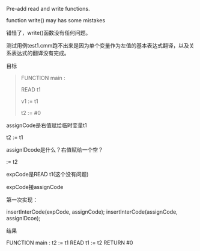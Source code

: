 Pre-add read and write functions.  

function write() may has some mistakes

错怪了，write()函数没有任何问题。

测试用例test1.cmm跑不出来是因为单个变量作为左值的基本表达式翻译，以及关系表达式的翻译没有完成。

目标

> FUNCTION main :
>
> READ t1
>
> v1 := t1
>
> t2 := #0

assignCode是右值赋给临时变量t1

t2 := t1

assignIDcode是什么？右值赋给一个空？

 := t2

expCode是READ t1(这个没有问题)

expCode接assignCode

第一次实现：

insertInterCode(expCode, assignCode);
            insertInterCode(assignCode, assignIDcoe);

结果

FUNCTION main :
t2 := t1
READ t1
 := t2
RETURN #0
